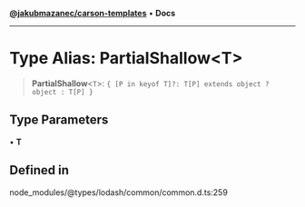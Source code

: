 [**@jakubmazanec/carson-templates**](../../../README.md) • **Docs**

---

# Type Alias: PartialShallow\<T\>

> **PartialShallow**\<`T`\>: `{ [P in keyof T]?: T[P] extends object ? object : T[P] }`

## Type Parameters

• **T**

## Defined in

node_modules/@types/lodash/common/common.d.ts:259

